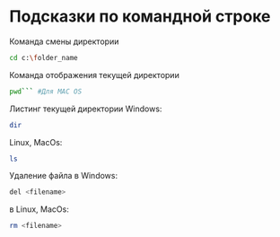 # Подсказки по командной строке

Команда смены директории
```sh
cd c:\folder_name
```

Команда отображения текущей директории
```sh
pwd``` #Для MAC OS
```

Листинг текущей директории Windows:
```sh
dir
```

Linux, MacOs:
```sh
ls
```

Удаление файла в Windows:
```sh
del <filename>
```

в Linux, MacOs:
```sh
rm <filename>
```